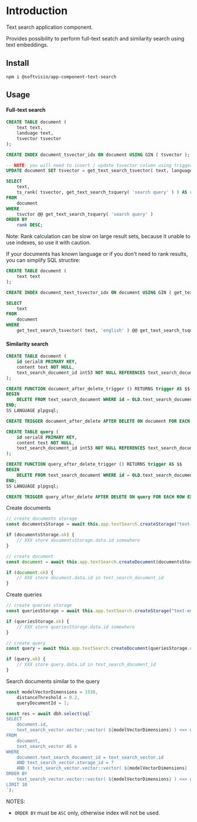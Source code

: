 # Introduction

Text search application component.

Provides possibility to perform full-text seatch and similarity search using text embeddings.

## Install

```shell
npm i @softvisio/app-component-text-search
```

## Usage

#### Full-text search

```sql
CREATE TABLE document (
    text text,
    landuage text,
    tsvector tsvector
);

CREATE INDEX document_tsvector_idx ON document USING GIN ( tsvector );

-- NOTE: you will need to insert / update tsvector column using triggers
UPDATE document SET tsvector = get_text_search_tsvector( text, language );

SELECT
    text,
    ts_rank( tsvector, get_text_search_tsquery( 'search query' ) ) AS rank
FROM
    document
WHERE
    tsvctor @@ get_text_search_tsquery( 'search query' )
ORDER BY
    rank DESC;
```

Note: Rank calculation can be slow on large result sets, because it unable to use indexes, so use it with caution.

If your documents has known language or if you don't need to rank results, you can simplify SQL structire:

```sql
CREATE TABLE document (
    text text
);

CREATE INDEX document_text_tsvector_idx ON document USING GIN ( get_text_search_tsvector( text, 'english' ) );

SELECT
    text
FROM
    document
WHERE
    get_text_search_tsvector( text, 'english' ) @@ get_text_search_tsquery( 'search query', 'english' );
```

#### Similarity search

```sql
CREATE TABLE document (
    id serial8 PRIMARY KEY,
    content text NOT NULL,
    text_search_document_id int53 NOT NULL REFERENCES text_search_document ( id ) ON DELETE RESTRICT
);

CREATE FUNCTION document_after_delete_trigger () RETURNS trigger AS $$
BEGIN
    DELETE FROM text_search_document WHERE id = OLD.text_search_document_id;
END;
SS LANGUAGE plpgsql;

CREATE TRIGGER document_after_delete AFTER DELETE ON document FOR EACH ROW EXECUTE FUNCTION document_after_delete_trigger();

CREATE TABLE query (
    id serial8 PRIMARY KEY,
    content text NOT NULL,
    text_search_document_id int53 NOT NULL REFERENCES text_search_document ( id ) ON DELETE RESTRICT
);

CREATE FUNCTION query_after_delete_trigger () RETURNS trigger AS $$
BEGIN
    DELETE FROM text_search_document WHERE id = OLD.text_search_document_id;
END;
SS LANGUAGE plpgsql;

CREATE TRIGGER query_after_delete AFTER DELETE ON query FOR EACH ROW EXECUTE FUNCTION query_after_delete_trigger();
```

Create documents

```javascript
// create documents storage
const documentsStorage = await this.app.textSearch.createStorage("text-embedding-3-small", "RETRIEVAL_DOCUMENT");

if (documentsStorage.ok) {
    // XXX store documentsStorage.data.id somewhere
}

// create document
const document = await this.app.textSearch.createDocument(documentsStorage.data.id, "DOCUMENT TEXT");

if (document.ok) {
    // XXX store document.data.id in text_search_document_id
}
```

Create queries

```javascript
// create queries storage
const queriesStorage = await this.app.textSearch.createStorage("text-embedding-3-small", "RETRIEVAL_QUERY");

if (queriesStorage.ok) {
    // XXX store queriesStorage.data.id somewhere
}

// create query
const query = await this.app.textSearch.createDocument(queriesStorage.data.id, "QUERY TEXT");

if (query.ok) {
    // XXX store query.data.id in text_search_document_id
}
```

Search documents similar to the query

```javascript
const modelVectorDimensions = 1536,
    distanceThreshold = 0.2,
    queryDocumentId = 1;

const res = await dbh.select(sql`
SELECT
    document.id,
    text_search_vector.vector::vector( ${modelVectorDimensions} ) <=> get_text_search_vector( ${queryDocumentId}::int53 ) AS distance
FROM
    document,
    text_search_vector AS e
WHERE
    document.text_search_document_id = text_search_vector.id
    AND text_search_vector.storage_id = ?
    AND ( text_search_vector.vector::vector( ${modelVectorDimensions} ) <=> get_text_search_vector( ${queryDocumentId}::int53 ) ) <= ${distanceThreshold}
ORDER BY
    text_search_vector.vector::vector( ${modelVectorDimensions} ) <=> get_text_search_vector( ${queryDocumentId}::int53 )
LIMIT 10
`);
```

NOTES:

-   `ORDER BY` must be `ASC` only, otherwise index will not be used.
